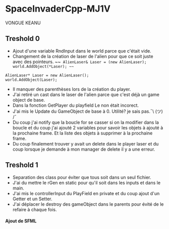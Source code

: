# SpaceInvaderCpp-MJ1V
VONGUE KEANU

## Treshold 0
- Ajout d'une variable RndInput dans le world parce que c'était vide.
- Changement de la création de laser de l'alien pour que ce soit juste avec des pointeurs.
~~```
AlienLaser& Laser = (new AlienLaser);
world.AddObject(*Laser);
~~```
```
AlienLaser* Laser = new AlienLaser();
world.AddObject(Laser);
```
- Il manquer des parenthèses lors de la création du player.
- J'ai retiré un cast dans le laser de l'alien parce que c'est déjà un game object de base.
- Dans la fonction GetPlayer du playfield Le non était incorect.
- J'ai mis le Update du GameObject de base à 0. Utilité? je sais pas.¯\ (ツ) /¯
- Du coup j'ai notify que la boucle for se casser si on la modifier dans la boucle et du coup j'ai ajouté 2 variables pour savoir les objets à ajouté à la prochaine frame.
Et la liste des objets à supprimer à la prochaine frame.
- Du coup finalement trouver y avait un delete dans le player laser et du coup lorsque je demande à mon manager de delete il y a une erreur.

## Treshold 1
- Separation des class pour éviter que tous soit dans un seul fichier.
- J'ai du mettre le rGen en static pour qu'il soit dans les inputs et dans le main.
- J'ai mis le controllerInput du PlayField en private et du coup ajout d'un Getter et un Setter.
- J'ai déplacer le destroy des gameObject dans le parents pour évité de le refaire à chaque fois.

#### Ajout de SFML
